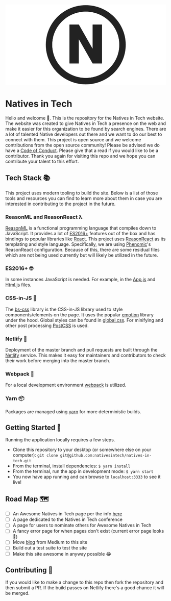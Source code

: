 ![Natives in Tech](./public/images/natives-in-tech-logo-github.png)

# Natives in Tech

Hello and welcome 👋. This is the repository for the Natives in Tech website. The website was created to give Natives in Tech a presence on the web and make it easier for this organization to be found by search engines. There are a lot of talented Native developers out there and we want to do our best to connect with them. This project is open source and we welcome contributions from the open source community! Please be advised we do have a [Code of Conduct](./CODE_OF_CONDUCT.md). Please give that a read if you would like to be a contributor. Thank you again for visiting this repo and we hope you can contribute your talent to this effort.

## Tech Stack 📚

This project uses modern tooling to build the site. Below is a list of those tools and resources you can find to learn more about them in case you are interested in contributing to the project in the future.

### ReasonML and ReasonReact λ

[ReasonML](https://reasonml.github.io/reason-react/) is a functional programming language that compiles down to JavaScript. It provides a lot of [ES2016+](https://babeljs.io/) features out of the box and has bindings to popular libraries like [React](https://reactjs.org/). This project uses [ReasonReact](https://reasonml.github.io/reason-react/) as its templating and style language. Specifically, we are using [Phenomic](https://phenomic.io/)'s ReasonReact configuration. Because of this, there are some residual files which are not being used currently but will likely be utilized in the future.

### ES2016+ 🤓

In some instances JavaScript is needed. For example, in the [App.js](./App.js) and [Html.js](./Html.js) files.

### CSS-in-JS 💅

The [bs-css](https://babeljs.io/) library is the CSS-in-JS library used to style components/elements on the page. It uses the popular [emotion](https://emotion.sh/) library under the hood. Global styles can be found in [global.css](./global.css). For minifying and other post processing [PostCSS](https://postcss.org/) is used.

### Netlify 🛫

Deployment of the master branch and pull requests are built through the [Netlify](https://www.netlify.com/) service. This makes it easy for maintainers and contributors to check their work before merging into the master branch.

### Webpack 🎒

For a local development environment [webpack](https://webpack.js.org/) is utilized.

### Yarn 📦

Packages are managed using [yarn](https://yarnpkg.com/en/) for more deterministic builds.

## Getting Started 🚀

Running the application locally requires a few steps.

- Clone this repository to your desktop (or somewhere else on your computer): `git clone git@github.com:nativesintech/natives-in-tech.git`
- From the terminal, install dependencies: `$ yarn install`
- From the terminal, run the app in development mode: `$ yarn start`
- You now have app running and can browse to `localhost:3333` to see it live!

## Road Map 🗺

- [ ] An Awesome Natives in Tech page per the info [here](https://github.com/nativesintech/awesome-natives-in-tech)
- [ ] A page dedicated to the Natives in Tech conference
- [ ] A page for users to nominate others for Awesome Natives in Tech
- [ ] A fancy error page for when pages don't exist (current error page looks 🤮)
- [ ] Move [blog](https://medium.com/natives-in-tech) from Medium to this site
- [ ] Build out a test suite to test the site
- [ ] Make this site awesome in anyway possible 😂

## Contributing 📝

If you would like to make a change to this repo then fork the repository and then submit a PR. If the build passes on Netlify there's a good chance it will be merged.

